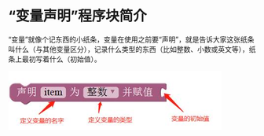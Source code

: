 # “变量声明”程序块简介

“变量”就像个记东西的小纸条，变量在使用之前要“声明”，就是告诉大家这张纸条叫什么（与其他变量区分），记录什么类型的东西（比如整数、小数或英文等），纸条上最初写着什么（初始值）。

![&#x56FE;2.9-1](../../../.gitbook/assets/image178.jpg)


